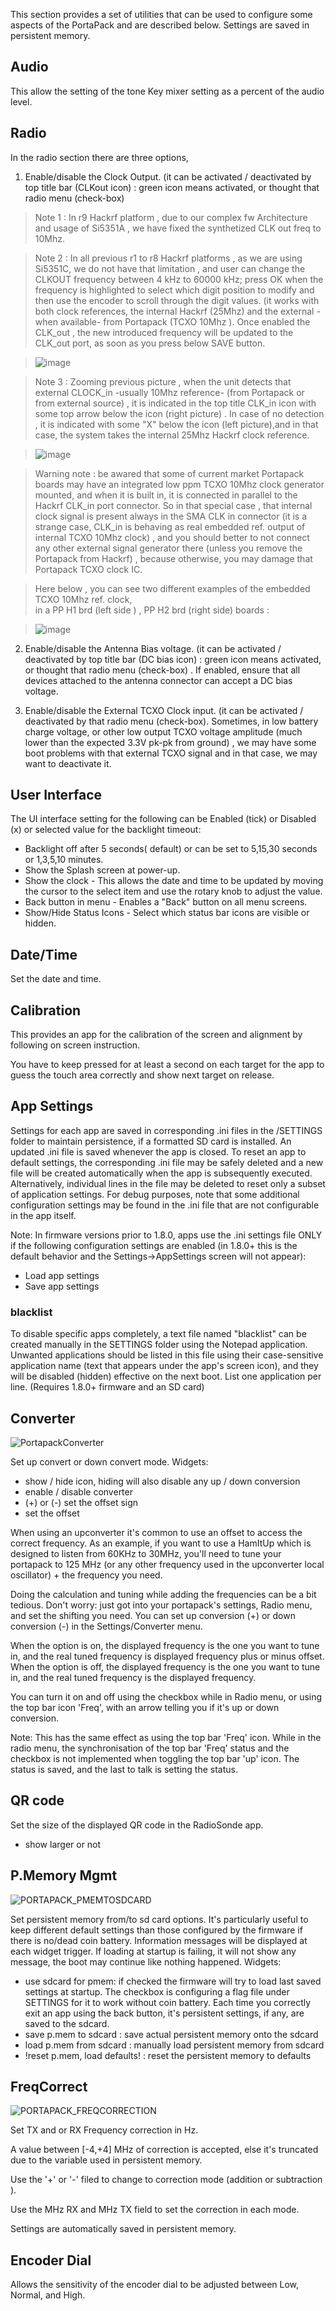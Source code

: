 This section provides a set of utilities that can be used to configure some aspects of the PortaPack and are described below.  Settings are saved in persistent memory.
## Audio
This allow the setting of the tone Key mixer setting as a percent of the audio level.
## Radio
In the radio section there are three options, 
1. Enable/disable the Clock Output. (it can be activated / deactivated by top title bar (CLKout icon) : green icon means activated, or thought that radio menu (check-box)


> Note 1 : In r9 Hackrf platform , due to our complex fw Architecture and usage of Si5351A , we have fixed the synthetized CLK out freq to 10Mhz.

> Note 2 : In all previous r1 to r8 Hackrf platforms , as we are using Si5351C, we do not have that limitation , and user can change the CLKOUT frequency between 4 kHz to 60000 kHz; press OK when the frequency is highlighted to select which digit position to modify and then use the encoder to scroll through the digit values. (it works with both clock references, the internal Hackrf (25Mhz) and the external -when available- from Portapack (TCXO 10Mhz ). Once enabled the CLK_out , the new introduced frequency will be updated to the CLK_out port, as soon as you press below SAVE button.

> ![image](https://github.com/eried/portapack-mayhem/assets/86470699/5c44e075-cf84-4f8f-8ca6-a7979c1bf4aa)

> Note 3 : Zooming previous picture , when the unit detects that external CLOCK_in -usually 10Mhz reference- (from Portapack or from external source) , it is indicated in the top title CLK_in icon 
> with some top arrow below the icon (right picture) . In case of no detection , it is indicated with some "X" below the icon (left picture),and in that case, the system takes the internal 25Mhz Hackrf clock reference. 

> ![image](https://github.com/eried/portapack-mayhem/assets/86470699/820c12d9-c724-48ed-ba1d-f3c31e096a07)


> Warning note : be awared that some of current market Portapack boards may have an integrated low ppm TCXO 10Mhz clock generator mounted, and when it is built in,  it is connected in parallel to the Hackrf CLK_in port connector. So in that special case ,  that internal clock signal is present always in the SMA  CLK in connector (it is a strange case, CLK_in is behaving as real embedded ref. output of internal TCXO 10Mhz clock) , and you should better to not connect any other external signal generator there (unless you remove the Portapack from Hackrf) , because otherwise, you may damage that Portapack TCXO clock IC. 

> Here below , you can see two different examples of the embedded TCXO 10Mhz ref. clock,	
>  in a PP  H1 brd (left side ) , PP  H2 brd (right side) boards : 

> ![image](https://github.com/eried/portapack-mayhem/assets/86470699/ad83b637-4532-4ea8-994b-4372a38f9d15)



2. Enable/disable the Antenna Bias voltage.  (it can be activated / deactivated by top title bar (DC bias icon) : green icon means activated, or thought that radio menu (check-box) .  If enabled, ensure that all devices attached to the antenna connector can accept a DC bias voltage.

3. Enable/disable the External TCXO Clock input. (it can be activated / deactivated by that radio menu (check-box).
      Sometimes, in low battery charge voltage, or other low output TCXO voltage amplitude (much lower than the expected 3.3V pk-pk 
      from ground)  , we may have some boot problems with that
      external TCXO signal and in that case, we may want to deactivate it.

## User Interface
The UI interface  setting for the following can be Enabled (tick) or Disabled (x) or selected value for the backlight timeout:
* Backlight off after 5 seconds( default) or can be set to 5,15,30 seconds or 1,3,5,10 minutes.
* Show the Splash screen at power-up.
* Show the clock - This allows the date and time to be updated by moving the cursor to the select item and use the rotary knob to adjust the value.
* Back button in menu - Enables a "Back" button on all menu screens.
* Show/Hide Status Icons - Select which status bar icons are visible or hidden.
## Date/Time
Set the date and time.
## Calibration
This provides an app for the calibration of the screen and alignment by following on screen instruction. 

You have to keep pressed for at least a second on each target for the app to guess the touch area correctly and show next target on release.
## App Settings
Settings for each app are saved in corresponding .ini files in the /SETTINGS folder to maintain persistence, if a formatted SD card is installed.  An updated .ini file is saved whenever the app is closed.  To reset an app to default settings, the corresponding .ini file may be safely deleted and a new file will be created automatically when the app is subsequently executed.  Alternatively, individual lines in the file may be deleted to reset only a subset of application settings.  For debug purposes, note that some additional configuration settings may be found in the .ini file that are not configurable in the app itself.

Note: In firmware versions prior to 1.8.0, apps use the .ini settings file ONLY if the following configuration settings are enabled (in 1.8.0+ this is the default behavior and the Settings->AppSettings screen will not appear):
 * Load app settings 
 * Save app settings

### blacklist
To disable specific apps completely, a text file named "blacklist" can be created manually in the SETTINGS folder using the Notepad application.  Unwanted applications should be listed in this file using their case-sensitive application name (text that appears under the app's screen icon), and they will be disabled (hidden) effective on the next boot.  List one application per line.  (Requires 1.8.0+ firmware and an SD card)

## Converter
![PortapackConverter](https://www.nilorea.net/wp-content/uploads/2023/03/PORTAPACK_CONVERTER.png)

Set up convert or down convert mode. Widgets:
 * show / hide icon, hiding will also disable any up / down conversion
 * enable / disable converter
 * (+) or (-) set the offset sign
 * set the offset 

When using an upconverter it's common to use an offset to access the correct frequency. As an example, if you want to use a HamItUp which is designed to listen from 60KHz to 30MHz, you'll need to tune your portapack to 125 MHz (or any other frequency used in the upconverter local oscillator) + the frequency you need.

Doing the calculation and tuning while adding the frequencies can be a bit tedious. Don't worry: just got into your portapack's settings, Radio menu, and set the shifting you need. You can set up conversion (+) or down conversion (-) in the Settings/Converter menu.

When the option is on, the displayed frequency is the one you want to tune in, and the real tuned frequency is displayed frequency plus or minus offset.
When the option is off, the displayed frequency is the one you want to tune in, and the real tuned frequency is the displayed frequency.

You can turn it on and off using the checkbox while in Radio menu, or using the top bar icon 'Freq', with an arrow telling you if it's up or down conversion.

Note:  This has the same effect as using the top bar 'Freq' icon. While in the radio menu, the synchronisation of the top bar 'Freq' status and the checkbox is not implemented when toggling the top bar 'up' icon. The status is saved, and the last to talk is setting the status.

## QR code
Set the size of the displayed QR code in the RadioSonde app.
 * show larger or not

## P.Memory Mgmt
![PORTAPACK_PMEMTOSDCARD](https://www.nilorea.net/wp-content/uploads/2023/03/PORTAPACK_PMEMTOSD.png)

Set persistent memory from/to sd card options. It's particularly useful to keep different default settings than those configured by the firmware if there is no/dead coin battery. Information messages will be displayed at each widget trigger. If loading at startup is failing, it will not show any message, the boot may continue like nothing happened. Widgets:
 * use sdcard for pmem: if checked the firmware will try to load last saved settings at startup. The checkbox is configuring a flag file under SETTINGS for it to work without coin battery. Each time you correctly exit an app using the back button, it's persistent settings, if any, are saved to the sdcard.
 * save p.mem to sdcard : save actual persistent memory onto the sdcard  
 * load p.mem from sdcard : manually load persistent memory from sdcard
 * !reset p.mem, load defaults! : reset the persistent memory to defaults

## FreqCorrect
![PORTAPACK_FREQCORRECTION](https://github.com/eried/portapack-mayhem/assets/3157857/4c313bb6-1125-4b43-8b1b-c3721f3041b1)

Set TX and or RX Frequency correction in Hz. 

A value between [-4,+4] MHz of correction is accepted, else it's truncated due to the variable used in persistent memory.

Use the '+' or '-' filed to change to correction mode (addition or subtraction ).

Use the MHz RX and MHz TX field to set the correction in each mode.

Settings are automatically saved in persistent memory.

## Encoder Dial
Allows the sensitivity of the encoder dial to be adjusted between Low, Normal, and High.